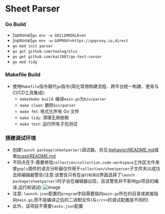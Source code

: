 # Sheet Parser

### Go Build
* [optional]`go env -w GO111MODULE=on`
* [optional]`go env -w GOPROXY=https://goproxy.io,direct`
* `go mod init parser`
* `go get github.com/tealeg/xlsx`
* `go get github.com/kai1987/go-text-censor`
* `go mod tidy`

### Makefile Build
* 使用`Makefile`指令替代`go`指令(简化常用构建流程、跨平台统一构建、更易与CI/CD工具集成):
  * `make`/`make build`: 编译`main.go`为`bin/parser`
  * `make clean`: 删除`bin/parser`
  * `make fmt`: 格式化所有 Go 文件
  * `make tidy`: 清理无用依赖
  * `make test`: 运行所有子包测试

### 搭建调试环境
* 创建`launch package(sheetparser)`调试器。另见:[behavior/README.md](../behavior/README.md)或者[itcast/README.md](../itcast/README.md)
* 不同点在于:需要修改`collection/collection.code-workspace`工作区文件来使`gopls`插件的语言分析器仅作用于`collection/sheetparser`子文件夹以成功去除编辑器警告(注意:该警告只有在`运行和调试`界面选择了`launch package(sheetparser)`时才会在编辑器出现，且该警告并不影响go项目的编译,运行和调试)
![image](../images/vscode/vscode_create_cpp_debug_settings10.png)
* 注意: `launch.json`配置的`program`字段需要指向`main.go`所在的目录或直接指向`main.go`,而不是编译之后的二进制文件(与`c/c++`的调试配置是不同的)
* 此外，该项目不需要`tasks.json`配置